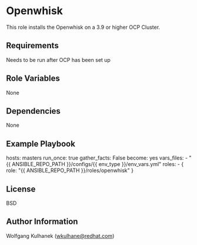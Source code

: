 Openwhisk
=========

This role installs the Openwhisk on a 3.9 or higher OCP Cluster.

Requirements
------------

Needs to be run after OCP has been set up

Role Variables
--------------

None

Dependencies
------------

None

Example Playbook
----------------

  hosts: masters
  run_once: true
  gather_facts: False
  become: yes
  vars_files:
    - "{{ ANSIBLE_REPO_PATH }}/configs/{{ env_type }}/env_vars.yml"
  roles:
    - { role: "{{ ANSIBLE_REPO_PATH }}/roles/openwhisk" }

License
-------

BSD

Author Information
------------------

Wolfgang Kulhanek (wkulhane@redhat.com)
